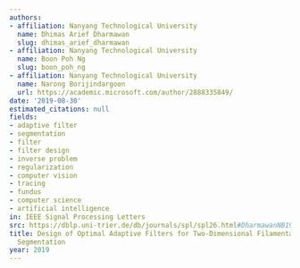 ```yaml
---
authors:
- affiliation: Nanyang Technological University
  name: Dhimas Arief Dharmawan
  slug: dhimas_arief_dharmawan
- affiliation: Nanyang Technological University
  name: Boon Poh Ng
  slug: boon_poh_ng
- affiliation: Nanyang Technological University
  name: Narong Borijindargoon
  url: https://academic.microsoft.com/author/2888335849/
date: '2019-08-30'
estimated_citations: null
fields:
- adaptive filter
- segmentation
- filter
- filter design
- inverse problem
- regularization
- computer vision
- tracing
- fundus
- computer science
- artificial intelligence
in: IEEE Signal Processing Letters
src: https://dblp.uni-trier.de/db/journals/spl/spl26.html#DharmawanNB19
title: Design of Optimal Adaptive Filters for Two-Dimensional Filamentary Structures
  Segmentation
year: 2019
---
```


